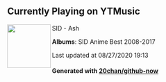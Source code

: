 ## Currently Playing on YTMusic

[<img align="left" width="100" src="https://lh3.googleusercontent.com/XkjSuV_Fb-6oFew4Mz8Z49rLuSVhIq8WhHn0-bPPaeWXD9nY7MNrU3GEk_Oznrr33WgaaCALYzWBLN8xhg">](https://music.youtube.com/channel/UC62CjlrklkrLDtbs5nfVsbw)

SID - Ash

**Albums**: SID Anime Best 2008-2017

Last updated at 08/27/2020 19:13

#### Generated with [20chan/github-now](https://github.com/20chan/github-now)


<!--
**20chan/20chan** is a ✨ _special_ ✨ repository because its `README.md` (this file) appears on your GitHub profile.

Here are some ideas to get you started:

- 🔭 I’m currently working on ...
- 🌱 I’m currently learning ...
- 👯 I’m looking to collaborate on ...
- 🤔 I’m looking for help with ...
- 💬 Ask me about ...
- 📫 How to reach me: ...
- 😄 Pronouns: ...
- ⚡ Fun fact: ...
-->
